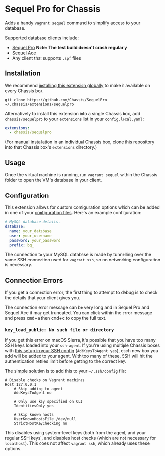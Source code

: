 # Sequel Pro for Chassis

Adds a handy `vagrant sequel` command to simplify access to your database.

Supported database clients include:

* [Sequel Pro](https://sequelpro.com/test-builds) **Note: The test build doesn't crash regularly**
* [Sequel Ace](https://github.com/Sequel-Ace/Sequel-Ace)
* Any client that supports `.spf` files

## Installation

We recommend [installing this extension globally](http://docs.chassis.io/en/latest/extend/#globally-installing-extensions) to make it available on every Chassis box.

```
git clone https://github.com/Chassis/SequelPro ~/.chassis/extensions/sequelpro
```

Alternatively to install this extension into a single Chassis box, add `chassis/sequelpro` to your `extensions` list in your `config.local.yaml`:

```yaml
extensions:
  - chassis/sequelpro
```

(For manual installation in an individual Chassis box, clone this repository into that Chassis box's `extensions` directory.)


## Usage

Once the virtual machine is running, run `vagrant sequel` within the Chassis folder to open the VM's database in your client.

## Configuration

This extension allows for custom configuration options which can be added in one of your [configuration files](https://docs.chassis.io/en/latest/config/). Here's an example configuration:

```yaml
# MySQL database details.
database:
  name: your_database
  user: your_username
  password: your_password
  prefix: bq_
```

The connection to your MySQL database is made by tunnelling over the same SSH connection used for `vagrant ssh`, so no networking configuration is necessary.

## Connection Errors

If you get a connection error, the first thing to attempt to debug is to check the details that your client gives you.

The connection error message can be very long and in Sequel Pro and Sequel Ace it may get truncated. You can click within the error message and press <kbd>cmd</kbd>+<kbd>a</kbd> then <kbd>cmd</kbd>+<kbd>c</kbd> to copy the full text.


### `key_load_public: No such file or directory`

If you get this error on macOS Sierra, it's possible that you have too many SSH keys loaded into your `ssh-agent`. If you're using multiple Chassis boxes with [this setup in your SSH config](http://apple.stackexchange.com/a/264974/55070) (`AddKeysToAgent yes`), each new box you add will be added to your agent. With too many of these, SSH will hit the authentication retries limit before getting to the correct key.

The simple solution is to add this to your `~/.ssh/config` file:

```
# Disable checks on Vagrant machines
Host 127.0.0.1
	# Skip adding to agent
	AddKeysToAgent no

	# Only use key specified on CLI
	IdentitiesOnly yes

	# Skip known hosts
	UserKnownHostsFile /dev/null
	StrictHostKeyChecking no
```

This disables using system-level keys (both from the agent, and your regular SSH keys), and disables host checks (which are not necessary for `localhost`). This does not affect `vagrant ssh`, which already uses these options.
